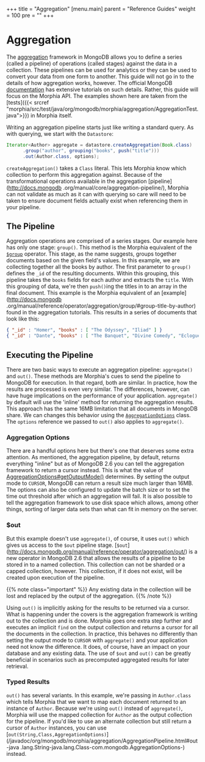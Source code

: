 +++
title = "Aggregation"
[menu.main]
  parent = "Reference Guides"
  weight = 100
  pre = "<i class='fa fa-file-text-o'></i>"
+++

# Aggregation

The [aggregation](http://docs.mongodb.org/manual/aggregation/) framework in MongoDB allows you to define a series (called a pipeline) of 
operations (called stages) against the data in a collection.  These pipelines can be used for analytics or they can be used to 
convert your data from one form to another.  This guide will not go in to the details of how aggregation works, however.  The official 
 MongoDB [documentation](http://docs.mongodb.org/manual/aggregation/) has extensive tutorials on such details.  Rather, this guide will 
 focus on the Morphia API.  The examples shown here are taken from the [tests]({{< srcref 
  "morphia/src/test/java/org/mongodb/morphia/aggregation/AggregationTest.java">}}) in Morphia itself.

Writing an aggregation pipeline starts just like writing a standard query.  As with querying, we start with the `Datastore`:

```java
Iterator<Author> aggregate = datastore.createAggregation(Book.class)
      .group("author", grouping("books", push("title")))
      .out(Author.class, options);
```

`createAggregation()` takes a `Class` literal.  This lets Morphia know which collection to perform this aggregation 
against.  Because of the transformational operations available in the aggregation [pipeline](http://docs.mongodb
.org/manual/core/aggregation-pipeline/), Morphia can not validate as much as it can with querying so care will need to be taken to ensure
 document fields actually exist when referencing them in your pipeline.  
 
## The Pipeline
Aggregation operations are comprised of a series stages.  Our example here has only one stage: `group()`.  This method is the Morphia 
equivalent of the [`$group`](http://docs.mongodb.org/manual/reference/operator/aggregation/group/) operator.  This stage, as the name 
suggests, groups together documents based on the given field's values.  In this example, we are collecting together all the books by 
author.  The first parameter to `group()` defines the `_id` of the resulting documents.  Within this grouping, this pipeline takes the 
`books` fields for each author and extracts the `title`.  With this grouping of data, we're then `push()`ing the titles in to an array 
in the final document.  This example is the Morphia equivalent of an [example](http://docs.mongodb
.org/manual/reference/operator/aggregation/group/#group-title-by-author) found in the aggregation tutorials.  This results in a series of
 documents that look like this:
 
 ```json
 { "_id" : "Homer", "books" : [ "The Odyssey", "Iliad" ] }
 { "_id" : "Dante", "books" : [ "The Banquet", "Divine Comedy", "Eclogues" ] }
 ```
  
## Executing the Pipeline

There are two basic ways to execute an aggregation pipeline:  `aggregate()` and `out()`.  These methods are Morphia's cues to send the 
 pipeline to MongoDB for execution.  In that regard, both are similar.  In practice, how the results are processed is even very similar. 
  The differences, however, can have huge implications on the performance of your application.  `aggregate()` by default will use the 
 'inline' method for returning the aggregation results.  This approach has the same 16MB limitation that all documents in MongoDB share. 
  We can changes this behavior using the [`AggregationOptions`](http://api.mongodb.org/java/3.0/com/mongodb/AggregationOptions.html) 
  class.  The `options` reference we passed to `out()` also applies to `aggregate()`.

### Aggregation Options

There are a handful options here but there's one that deserves some extra attention. As mentioned, the aggregation pipeline, by default,
 returns everything "inline" but as of MongoDB 2.6 you can tell the aggregation framework to return a cursor instead.  This is what the 
 value of [AggregationOptions#getOutputMode()](http://api.mongodb.org/java/3.0/com/mongodb/AggregationOptions.html#getOutputMode--) 
 determines.  By setting the output mode to `CURSOR`, MongoDB can return a result size much larger than 16MB.  The options can also be 
 configured to update the batch size or to set the time out threshold after which an aggregation will fail.  It is also possible to tell
  the aggregation framework to use disk space which allows, among other things, sorting of larger data sets than what can fit in memory 
  on the server.
    
### $out

But this example doesn't use `aggregate()`, of course, it uses `out()` which gives us access to the `$out` pipeline stage.  [`$out`]
(http://docs.mongodb.org/manual/reference/operator/aggregation/out/) is a new operator in MongoDB 2.6 that allows the results of a 
pipeline to be stored in to a named collection.  This collection can not be sharded or a capped collection, however.  This collection, 
if it does not exist, will be created upon execution of the pipeline.  

{{% note class="important" %}}
Any existing data in the collection will be lost and replaced by the output of the aggregation.
{{% /note %}}

Using `out()` is implicitly asking for the results to be returned via a cursor.  What is happening under the covers is the aggregation 
framework is writing out to the collection and is done.  Morphia goes one extra step further and executes an implicit `find` on the output 
collection and returns a cursor for all the documents in the collection.  In practice, this behaves no differently than setting the 
output mode to `CURSOR` with `aggregate()` and your application need not know the difference.  It does, of course, have an impact on your 
database and any existing data.  The use of `$out` and `out()` can be greatly beneficial in scenarios such as precomputed aggregated 
results for later retrieval.

### Typed Results

`out()` has several variants.  In this example, we're passing in `Author.class` which tells Morphia that we want to map each document 
returned to an instance of `Author`.  Because we're using `out()` instead of `aggregate()`, Morphia will use the mapped collection for 
`Author` as the output collection for the pipeline.  If you'd like to use an alternate collection but still return a cursor of `Author` 
instances, you can use [`out(String,Class,AggregationOptions)`](/javadoc/org/mongodb/morphia/aggregation/AggregationPipeline.html#out-java
.lang.String-java.lang.Class-com.mongodb.AggregationOptions-) instead.